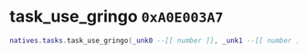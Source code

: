 # task_use_gringo `0xA0E003A7`

```lua
natives.tasks.task_use_gringo(_unk0 --[[ number ]], _unk1 --[[ number ]], _unk2 --[[ number ]], _unk3 --[[ number ]], _unk4 --[[ number ]])
```